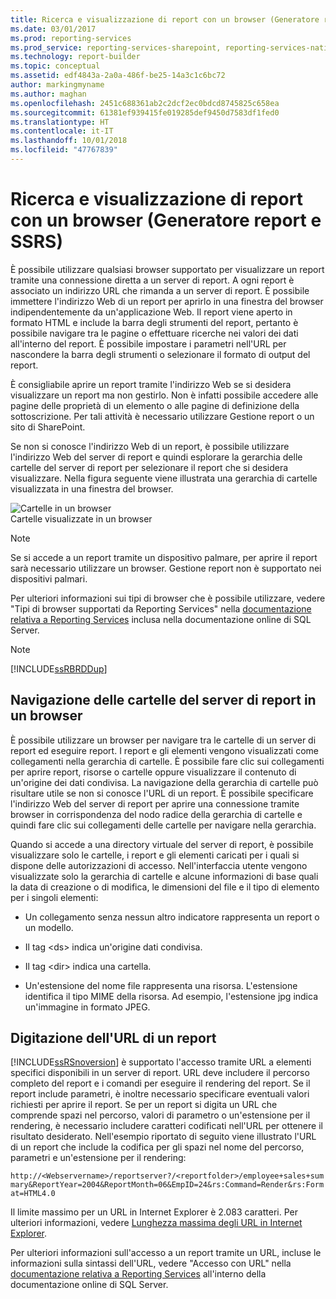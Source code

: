 ```yaml
---
title: Ricerca e visualizzazione di report con un browser (Generatore report e SSRS) | Microsoft Docs
ms.date: 03/01/2017
ms.prod: reporting-services
ms.prod_service: reporting-services-sharepoint, reporting-services-native
ms.technology: report-builder
ms.topic: conceptual
ms.assetid: edf4843a-2a0a-486f-be25-14a3c1c6bc72
author: markingmyname
ms.author: maghan
ms.openlocfilehash: 2451c688361ab2c2dcf2ec0bdcd8745825c658ea
ms.sourcegitcommit: 61381ef939415fe019285def9450d7583df1fed0
ms.translationtype: HT
ms.contentlocale: it-IT
ms.lasthandoff: 10/01/2018
ms.locfileid: "47767839"
---
```

# <a name="finding-and-viewing-reports-with-a-browser-report-builder-and-ssrs"></a>Ricerca e visualizzazione di report con un browser (Generatore report e SSRS)
  È possibile utilizzare qualsiasi browser supportato per visualizzare un report tramite una connessione diretta a un server di report. A ogni report è associato un indirizzo URL che rimanda a un server di report. È possibile immettere l'indirizzo Web di un report per aprirlo in una finestra del browser indipendentemente da un'applicazione Web. Il report viene aperto in formato HTML e include la barra degli strumenti del report, pertanto è possibile navigare tra le pagine o effettuare ricerche nei valori dei dati all'interno del report. È possibile impostare i parametri nell'URL per nascondere la barra degli strumenti o selezionare il formato di output del report.  
  
 È consigliabile aprire un report tramite l'indirizzo Web se si desidera visualizzare un report ma non gestirlo. Non è infatti possibile accedere alle pagine delle proprietà di un elemento o alle pagine di definizione della sottoscrizione. Per tali attività è necessario utilizzare Gestione report o un sito di SharePoint.  
  
 Se non si conosce l'indirizzo Web di un report, è possibile utilizzare l'indirizzo Web del server di report e quindi esplorare la gerarchia delle cartelle del server di report per selezionare il report che si desidera visualizzare. Nella figura seguente viene illustrata una gerarchia di cartelle visualizzata in una finestra del browser.  
  
 ![Cartelle in un browser](../../reporting-services/report-builder/media/rs-browserfolder.GIF "Cartelle in un browser")  
Cartelle visualizzate in un browser  
  
> [!NOTE]  
>  Se si accede a un report tramite un dispositivo palmare, per aprire il report sarà necessario utilizzare un browser. Gestione report non è supportato nei dispositivi palmari.  
  
 Per ulteriori informazioni sui tipi di browser che è possibile utilizzare, vedere "Tipi di browser supportati da Reporting Services" nella [documentazione relativa a Reporting Services](http://go.microsoft.com/fwlink/?linkid=121312) inclusa nella documentazione online di SQL Server.  
  
> [!NOTE]  
>  [!INCLUDE[ssRBRDDup](../../includes/ssrbrddup-md.md)]  
  
## <a name="navigating-report-server-folders-in-a-web-browser"></a>Navigazione delle cartelle del server di report in un browser  
 È possibile utilizzare un browser per navigare tra le cartelle di un server di report ed eseguire report. I report e gli elementi vengono visualizzati come collegamenti nella gerarchia di cartelle. È possibile fare clic sui collegamenti per aprire report, risorse o cartelle oppure visualizzare il contenuto di un'origine dei dati condivisa. La navigazione della gerarchia di cartelle può risultare utile se non si conosce l'URL di un report. È possibile specificare l'indirizzo Web del server di report per aprire una connessione tramite browser in corrispondenza del nodo radice della gerarchia di cartelle e quindi fare clic sui collegamenti delle cartelle per navigare nella gerarchia.  
  
 Quando si accede a una directory virtuale del server di report, è possibile visualizzare solo le cartelle, i report e gli elementi caricati per i quali si dispone delle autorizzazioni di accesso. Nell'interfaccia utente vengono visualizzate solo la gerarchia di cartelle e alcune informazioni di base quali la data di creazione o di modifica, le dimensioni del file e il tipo di elemento per i singoli elementi:  
  
-   Un collegamento senza nessun altro indicatore rappresenta un report o un modello.  
  
-   Il tag \<ds> indica un'origine dati condivisa.  
  
-   Il tag \<dir> indica una cartella.  
  
-   Un'estensione del nome file rappresenta una risorsa. L'estensione identifica il tipo MIME della risorsa. Ad esempio, l'estensione jpg indica un'immagine in formato JPEG.  
  
## <a name="typing-the-url-address-of-a-report"></a>Digitazione dell'URL di un report  
 [!INCLUDE[ssRSnoversion](../../includes/ssrsnoversion-md.md)] è supportato l'accesso tramite URL a elementi specifici disponibili in un server di report. URL deve includere il percorso completo del report e i comandi per eseguire il rendering del report. Se il report include parametri, è inoltre necessario specificare eventuali valori richiesti per aprire il report. Se per un report si digita un URL che comprende spazi nel percorso, valori di parametro o un'estensione per il rendering, è necessario includere caratteri codificati nell'URL per ottenere il risultato desiderato. Nell'esempio riportato di seguito viene illustrato l'URL di un report che include la codifica per gli spazi nel nome del percorso, parametri e un'estensione per il rendering:  
  
 `http://<Webservername>/reportserver?/<reportfolder>/employee+sales+summary&ReportYear=2004&ReportMonth=06&EmpID=24&rs:Command=Render&rs:Format=HTML4.0`  
  
 Il limite massimo per un URL in Internet Explorer è 2.083 caratteri. Per ulteriori informazioni, vedere [Lunghezza massima degli URL in Internet Explorer](http://support.microsoft.com/kb/208427).  
  
 Per ulteriori informazioni sull'accesso a un report tramite un URL, incluse le informazioni sulla sintassi dell'URL, vedere "Accesso con URL" nella [documentazione relativa a Reporting Services](http://go.microsoft.com/fwlink/?linkid=121312) all'interno della documentazione online di SQL Server.  
  
  
